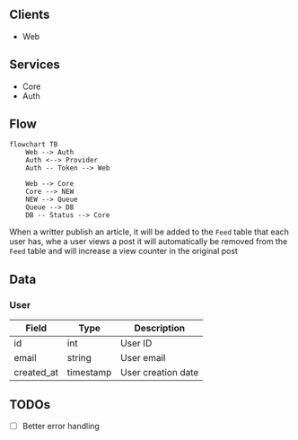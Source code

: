 ## Clients

- Web

## Services

- Core
- Auth

## Flow

```mermaid
flowchart TB
    Web --> Auth
    Auth <--> Provider
    Auth -- Token --> Web

    Web --> Core
    Core --> NEW
    NEW --> Queue
    Queue --> DB
    DB -- Status --> Core
```

When a writter publish an article, it will be added to the `Feed` table that each user has, whe a user views a post it will automatically be removed from the `Feed` table and will increase a view counter in the original post

## Data

### User

| Field      | Type      | Description        |
| ---------- | --------- | ------------------ |
| id         | int       | User ID            |
| email      | string    | User email         |
| created_at | timestamp | User creation date |

## TODOs

- [ ] Better error handling
